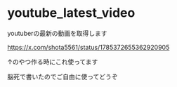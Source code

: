 # youtube_latest_video
youtuberの最新の動画を取得します

https://x.com/shota5561/status/1785372655362920905

↑のやつ作る時にこれ使ってます

脳死で書いたのでご自由に使ってどうぞ
